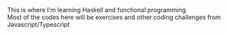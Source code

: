 This is where I'm learning Haskell and functional programming.  
Most of the codes here will be exercises and other coding challenges from Javascript/Typescript
